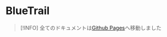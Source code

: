 # BlueTrail

> [!INFO]
> 全てのドキュメントは[Github Pages](https://rapilias.github.io/documents/BlueTrail/index.html)へ移動しました